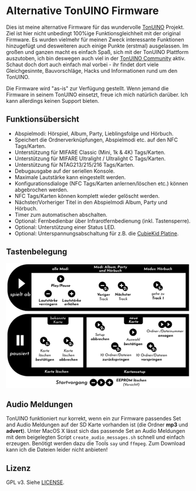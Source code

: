Alternative TonUINO Firmware
============================

Dies ist meine alternative Firmware für das wundervolle [TonUINO](https://www.voss.earth/tonuino/) Projekt. Ziel ist hier nicht unbedingt 100%ige Funktionsgleichheit mit der original Firmware. Es wurden vielmehr für meinen Zweck interessante Funktionen hinzugefügt und desweiteren auch einige Punkte (erstmal) ausgelassen. Im großen und ganzen macht es einfach Spaß, sich mit der TonUINO Plattform auszutoben, ich bin deswegen auch viel in der [TonUINO Community](https://discourse.voss.earth/) aktiv. Schaut doch dort auch einfach mal vorbei - ihr findet dort viele Gleichgesinnte, Bauvorschläge, Hacks und Informationen rund um den TonUINO.

Die Firmware wird "as-is" zur Verfügung gestellt. Wenn jemand die Firmware in seinem TonUINO einsetzt, freue ich mich natürlich darüber. Ich kann allerdings keinen Support bieten.

## Funktionsübersicht

- Abspielmodi: Hörspiel, Album, Party, Lieblingsfolge und Hörbuch.
- Speichert die Ordnerverknüpfungen, Abspielmodi etc. auf den NFC Tags/Karten.
- Unterstützung für MIFARE Classic (Mini, 1k & 4K) Tags/Karten.
- Unterstützung für MIFARE Ultralight / Ultralight C Tags/Karten.
- Unterstützung für NTAG213/215/216 Tags/Karten.
- Debugausgabe auf der seriellen Konsole.
- Maximale Lautstärke kann eingestellt werden.
- Konfigurationsdialoge (NFC Tags/Karten anlernen/löschen etc.) können abgebrochen werden.
- NFC Tags/Karten können komplett wieder gelöscht werden.
- Nächster/Vorheriger Titel in den Abspielmodi Album, Party und Hörbuch.
- Timer zum automatischen abschalten.
- Optional: Fernbedienbar über Infrarotfernbedienung (inkl. Tastensperre).
- Optional: Unterstützung einer Status LED.
- Optional: Unterspannungsabschaltung für z.B. die [CubieKid Platine](https://www.thingiverse.com/thing:3148200).

## Tastenbelegung

![Tastenbelegung](usage_cheat_sheet_de.png)

## Audio Meldungen

TonUINO funktioniert nur korrekt, wenn ein zur Firmware passendes Set and Audio Meldungen auf der SD Karte vorhanden ist (die Ordner **mp3** und **advert**). Unter MacOS X lässt sich das passende Set an Audio Meldungen mit dem beigelegten Script `create_audio_messages.sh` schnell und einfach erzeugen. Benötigt werden dazu die Tools `say` und `ffmpeg`. Zum Download kann ich die Dateien leider nicht anbieten!

## Lizenz

GPL v3. Siehe [LICENSE](../LICENSE.md).
